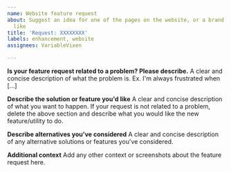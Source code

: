 ```yaml
---
name: Website feature request
about: Suggest an idea for one of the pages on the website, or a brand new page you'd
  like
title: 'Request: XXXXXXXX'
labels: enhancement, website
assignees: VariableVixen

---
```


**Is your feature request related to a problem? Please describe.**
A clear and concise description of what the problem is. Ex. I'm always frustrated when [...]

**Describe the solution or feature you'd like**
A clear and concise description of what you want to happen. If your request is not related to a problem, delete the above section and describe what you would like the new feature/utility to do.

**Describe alternatives you've considered**
A clear and concise description of any alternative solutions or features you've considered.

**Additional context**
Add any other context or screenshots about the feature request here.
